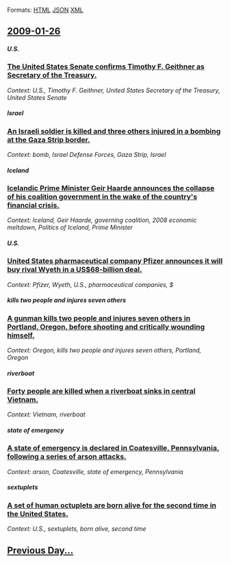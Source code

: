 
Formats: [HTML](2009/01/26/index.html)  [JSON](2009/01/26/index.json)  [XML](2009/01/26/index.xml)  

## [2009-01-26](/news/2009/01/26/index.md)

##### U.S.
### [ The United States Senate confirms Timothy F. Geithner as Secretary of the Treasury. ](/news/2009/01/26/the-united-states-senate-confirms-timothy-f-geithner-as-secretary-of-the-treasury.md)
_Context: U.S., Timothy F. Geithner, United States Secretary of the Treasury, United States Senate_

##### Israel
### [ An Israeli soldier is killed and three others injured in a bombing at the Gaza Strip border. ](/news/2009/01/26/an-israeli-soldier-is-killed-and-three-others-injured-in-a-bombing-at-the-gaza-strip-border.md)
_Context: bomb, Israel Defense Forces, Gaza Strip, Israel_

##### Iceland
### [ Icelandic Prime Minister Geir Haarde announces the collapse of his coalition government in the wake of the country's financial crisis. ](/news/2009/01/26/icelandic-prime-minister-geir-haarde-announces-the-collapse-of-his-coalition-government-in-the-wake-of-the-country-s-financial-crisis.md)
_Context: Iceland, Geir Haarde, governing coalition, 2008 economic meltdown, Politics of Iceland, Prime Minister_

##### U.S.
### [ United States pharmaceutical company Pfizer announces it will buy rival Wyeth in a US$68-billion deal. ](/news/2009/01/26/united-states-pharmaceutical-company-pfizer-announces-it-will-buy-rival-wyeth-in-a-us-68-billion-deal.md)
_Context: Pfizer, Wyeth, U.S., pharmaceutical companies, $_

##### kills two people and injures seven others
### [ A gunman kills two people and injures seven others in Portland, Oregon, before shooting and critically wounding himself. ](/news/2009/01/26/a-gunman-kills-two-people-and-injures-seven-others-in-portland-oregon-before-shooting-and-critically-wounding-himself.md)
_Context: Oregon, kills two people and injures seven others, Portland, Oregon_

##### riverboat
### [ Forty people are killed when a riverboat sinks in central Vietnam. ](/news/2009/01/26/forty-people-are-killed-when-a-riverboat-sinks-in-central-vietnam.md)
_Context: Vietnam, riverboat_

##### state of emergency
### [ A state of emergency is declared in Coatesville, Pennsylvania, following a series of arson attacks. ](/news/2009/01/26/a-state-of-emergency-is-declared-in-coatesville-pennsylvania-following-a-series-of-arson-attacks.md)
_Context: arson, Coatesville, state of emergency, Pennsylvania_

##### sextuplets
### [ A set of human octuplets are born alive for the second time in the United States. ](/news/2009/01/26/a-set-of-human-octuplets-are-born-alive-for-the-second-time-in-the-united-states.md)
_Context: U.S., sextuplets, born alive, second time_

## [Previous Day...](/news/2009/01/25/index.md)

